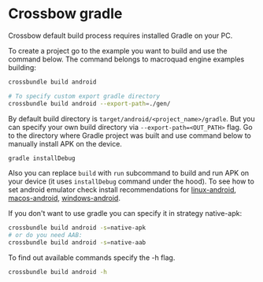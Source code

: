 # Crossbow gradle

Crossbow default build process requires installed Gradle on your PC.

To create a project go to the example you want to build and use the command below. The command belongs to macroquad engine examples building:

```sh
crossbundle build android

# To specify custom export gradle directory
crossbundle build android --export-path=./gen/
```

By default build directory is `target/android/<project_name>/gradle`. But you can specify your own build directory via `--export-path=<OUT_PATH>` flag. Go to the directory where Gradle project was built and use command below to manually install APK on the device.

```sh
gradle installDebug
```

Also you can replace `build` with `run` subcommand to build and run APK on your device (it uses `installDebug` command under the hood). To see how to set android emulator check install recommendations for [linux-android](./install-linux-android.md), [macos-android](./install-macos-android.md), [windows-android](./install-windows-android.md).

If you don't want to use gradle you can specify it in strategy native-apk:

```sh
crossbundle build android -s=native-apk
# or do you need AAB:
crossbundle build android -s=native-aab
```

To find out available commands specify the -h flag.

```sh
crossbundle build android -h
```